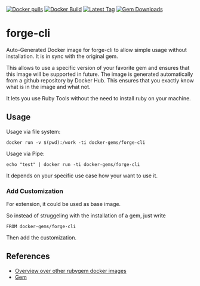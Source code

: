 [![Docker pulls](https://img.shields.io/docker/pulls/rubygem/forge-cli.svg)](https://hub.docker.com/r/rubygem/forge-cli/)
[![Docker Build](https://img.shields.io/docker/automated/rubygem/forge-cli.svg)](https://hub.docker.com/r/rubygem/forge-cli/)
[![Latest Tag](https://img.shields.io/github/tag/docker-rubygem/forge-cli.svg)](https://hub.docker.com/r/rubygem/forge-cli/)
[![Gem Downloads](https://img.shields.io/gem/dt/forge-cli.svg)](https://rubygems.org/gems/forge-cli/)
# forge-cli

Auto-Generated Docker image for forge-cli to allow simple usage without installation.
It is in sync with the original gem.

This allows to use a specific version of your favorite gem and ensures that this image will be supported in future.
The image is generated automatically from a github repository by Docker Hub.
This ensures that you exactly know what is in the image and what not.

It lets you use Ruby Tools without the need to install ruby on your machine.

## Usage

Usage via file system:

`docker run -v $(pwd):/work -ti docker-gems/forge-cli`

Usage via Pipe:

`echo "test" | docker run -ti docker-gems/forge-cli`

It depends on your specific use case how your want to use it.

### Add Customization

For extension, it could be used as base image.

So instead of struggeling with the installation of a gem, just write

`FROM docker-gems/forge-cli`

Then add the customization.

## References

 - [Overview over other rubygem docker images](https://github.com/thinkbot/docker-rubygem)
 - [Gem](https://rubygems.org/gems/forge-cli/)
